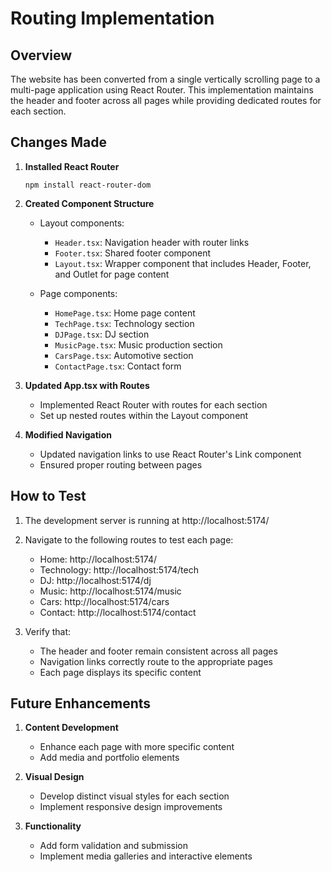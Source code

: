 # Routing Implementation

## Overview
The website has been converted from a single vertically scrolling page to a multi-page application using React Router. This implementation maintains the header and footer across all pages while providing dedicated routes for each section.

## Changes Made

1. **Installed React Router**
   ```
   npm install react-router-dom
   ```

2. **Created Component Structure**
   - Layout components:
     - `Header.tsx`: Navigation header with router links
     - `Footer.tsx`: Shared footer component
     - `Layout.tsx`: Wrapper component that includes Header, Footer, and Outlet for page content
   
   - Page components:
     - `HomePage.tsx`: Home page content
     - `TechPage.tsx`: Technology section
     - `DJPage.tsx`: DJ section
     - `MusicPage.tsx`: Music production section
     - `CarsPage.tsx`: Automotive section
     - `ContactPage.tsx`: Contact form

3. **Updated App.tsx with Routes**
   - Implemented React Router with routes for each section
   - Set up nested routes within the Layout component

4. **Modified Navigation**
   - Updated navigation links to use React Router's Link component
   - Ensured proper routing between pages

## How to Test

1. The development server is running at http://localhost:5174/
2. Navigate to the following routes to test each page:
   - Home: http://localhost:5174/
   - Technology: http://localhost:5174/tech
   - DJ: http://localhost:5174/dj
   - Music: http://localhost:5174/music
   - Cars: http://localhost:5174/cars
   - Contact: http://localhost:5174/contact

3. Verify that:
   - The header and footer remain consistent across all pages
   - Navigation links correctly route to the appropriate pages
   - Each page displays its specific content

## Future Enhancements

1. **Content Development**
   - Enhance each page with more specific content
   - Add media and portfolio elements

2. **Visual Design**
   - Develop distinct visual styles for each section
   - Implement responsive design improvements

3. **Functionality**
   - Add form validation and submission
   - Implement media galleries and interactive elements